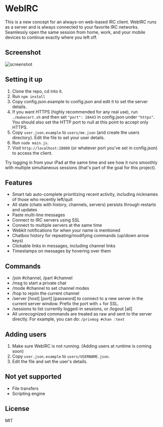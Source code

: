 # WebIRC

This is a new concept for an always-on web-based IRC client. WebIRC runs as a server and is always connected to your favorite IRC networks. Seamlessly open the same session from home, work, and your mobile devices to continue exactly where you left off.

## Screenshot
![screenshot](https://f.cloud.github.com/assets/2124408/2074550/7bb2bcf8-8d7c-11e3-9a03-56133d9379ff.png)


## Setting it up

1. Clone the repo, cd into it.
2. Run `npm install`
3. Copy config.json.example to config.json and edit it to set the server details.
4. If you want HTTPS (highly recommended for any real use), run `./makecert.sh` and then set `"port": 28443` in config.json under `"https"`. You should also set the HTTP port to null at this point to accept only HTTPS.
5. Copy `user.json.example` to `users/me.json` (and create the users directory). Edit the file to set your user details.
6. Run `node main.js`.
7. Visit `http://localhost:28080` (or whatever port you've set in config.json) to access the client.

Try logging in from your iPad at the same time and see how it runs smoothly with multiple simultaneous sessions (that's part of the goal for this project).

## Features

* Smart tab auto-complete prioritizing recent activity, including nicknames of those who recently left/quit
* All state (chats with history, channels, servers) persists through restarts and updates
* Paste multi-line messages
* Connect to IRC servers using SSL
* Connect to multiple servers at the same time
* Webkit notifications for when your name is mentioned
* Chatbox history for repeating/modifying commands (up/down arrow keys)
* Clickable links in messages, including channel links
* Timestamps on messages by hovering over them

## Commands

* /join #channel, /part #channel
* /msg <nick> <text> to start a private chat
* /mode #channel <modes> to set channel modes
* /hop to rejoin the current channel
* /server [host] [port] [password] to connect to a new server in the current server window. Prefix the port with + for SSL.
* /sessions to list currently logged-in sessions, or /logout [all]
* All unrecognized commands are treated as raw and sent to the server directly. For example, you can do: `/privmsg #chan :text`

## Adding users

1. Make sure WebIRC is not running. (Adding users at runtime is coming soon)
2. Copy `user.json.example` to `users/USERNAME.json`.
3. Edit the file and set the user's details.

## Not yet supported
* File transfers
* Scripting engine

## License
MIT
